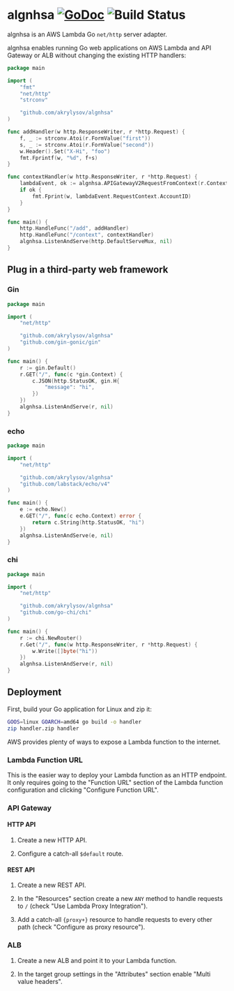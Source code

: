 # algnhsa [![GoDoc](https://godoc.org/github.com/akrylysov/algnhsa?status.svg)](https://godoc.org/github.com/akrylysov/algnhsa) ![Build Status](https://github.com/akrylysov/algnhsa/actions/workflows/test.yaml/badge.svg)

algnhsa is an AWS Lambda Go `net/http` server adapter.

algnhsa enables running Go web applications on AWS Lambda and API Gateway or ALB without changing the existing HTTP handlers:

```go
package main

import (
	"fmt"
	"net/http"
	"strconv"

	"github.com/akrylysov/algnhsa"
)

func addHandler(w http.ResponseWriter, r *http.Request) {
	f, _ := strconv.Atoi(r.FormValue("first"))
	s, _ := strconv.Atoi(r.FormValue("second"))
	w.Header().Set("X-Hi", "foo")
	fmt.Fprintf(w, "%d", f+s)
}

func contextHandler(w http.ResponseWriter, r *http.Request) {
	lambdaEvent, ok := algnhsa.APIGatewayV2RequestFromContext(r.Context())
	if ok {
		fmt.Fprint(w, lambdaEvent.RequestContext.AccountID)
	}
}

func main() {
	http.HandleFunc("/add", addHandler)
	http.HandleFunc("/context", contextHandler)
	algnhsa.ListenAndServe(http.DefaultServeMux, nil)
}
```

## Plug in a third-party web framework

### Gin

```go
package main

import (
	"net/http"

	"github.com/akrylysov/algnhsa"
	"github.com/gin-gonic/gin"
)

func main() {
	r := gin.Default()
	r.GET("/", func(c *gin.Context) {
		c.JSON(http.StatusOK, gin.H{
			"message": "hi",
		})
	})
	algnhsa.ListenAndServe(r, nil)
}
```

### echo

```go
package main

import (
	"net/http"

	"github.com/akrylysov/algnhsa"
	"github.com/labstack/echo/v4"
)

func main() {
	e := echo.New()
	e.GET("/", func(c echo.Context) error {
		return c.String(http.StatusOK, "hi")
	})
	algnhsa.ListenAndServe(e, nil)
}
```

### chi

```go
package main

import (
	"net/http"

	"github.com/akrylysov/algnhsa"
	"github.com/go-chi/chi"
)

func main() {
	r := chi.NewRouter()
	r.Get("/", func(w http.ResponseWriter, r *http.Request) {
		w.Write([]byte("hi"))
	})
	algnhsa.ListenAndServe(r, nil)
}
```

## Deployment

First, build your Go application for Linux and zip it:

```bash
GOOS=linux GOARCH=amd64 go build -o handler
zip handler.zip handler
```

AWS provides plenty of ways to expose a Lambda function to the internet.

### Lambda Function URL

This is the easier way to deploy your Lambda function as an HTTP endpoint.
It only requires going to the "Function URL" section of the Lambda function configuration and clicking "Configure Function URL".

### API Gateway

#### HTTP API

1. Create a new HTTP API.

2. Configure a catch-all `$default` route.

#### REST API

1. Create a new REST API.

2. In the "Resources" section create a new `ANY` method to handle requests to `/` (check "Use Lambda Proxy Integration").

3. Add a catch-all `{proxy+}` resource to handle requests to every other path (check "Configure as proxy resource").

### ALB

1. Create a new ALB and point it to your Lambda function.

2. In the target group settings in the "Attributes" section enable "Multi value headers".
